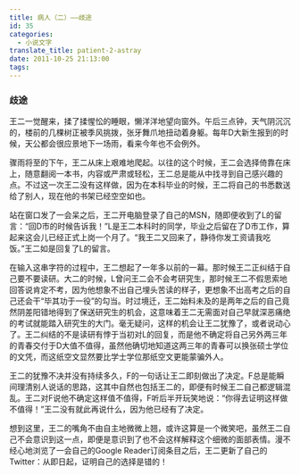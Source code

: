 ```yaml
---
title: 病人（二）——歧途
id: 35
categories:
  - 小说文字
translate_title: patient-2-astray
date: 2011-10-25 21:13:00
tags:
---
```


### 歧途

王二一觉醒来，揉了揉惺忪的睡眼，懒洋洋地望向窗外。午后三点钟，天气阴沉沉的，楼前的几棵树正被季风挑拨，张牙舞爪地扭动着身躯。每年D大新生报到的时候，天公都会很应景地下一场雨，看来今年也不会例外。

骤雨将至的下午，王二从床上艰难地爬起。以往的这个时候，王二会选择倚靠在床上，随意翻阅一本书，内容或严肃或轻松，王二总是能从中找寻到自己感兴趣的点。不过这一次王二没有这样做，因为在本科毕业的时候，王二将自己的书悉数送给了别人，现在他的书架已经空空如也。

站在窗口发了一会呆之后，王二开电脑登录了自己的MSN，随即便收到了L的留言：“回D市的时候告诉我！”L是王二本科时的同学，毕业之后留在了D市工作，算起来这会儿已经正式上岗一个月了。“我王二又回来了，静待你发工资请我吃饭。”王二如是回复了L的留言。

在输入这串字符的过程中，王二想起了一年多以前的一幕。那时候王二正纠结于自己要不要读研。大二的时候，L曾问王二会不会考研究生，那时候王二不假思索地回答说肯定不考，因为他想象不出自己埋头苦读的样子，更想象不出高考之后的自己还会干“毕其功于一役”的勾当。时过境迁，王二始料未及的是两年之后的自己竟然阴差阳错地得到了保送研究生的机会，这意味着王二无需面对自己早就深恶痛绝的考试就能踏入研究生的大门。毫无疑问，这样的机会让王二犹豫了，或者说动心了。王二纠结的不是读研有悖于当初对L的回复，而是他不确定将自己另外两三年的青春交付于D大值不值得，虽然他确切地知道这两三年的青春可以换张硕士学位的文凭，而这纸空文显然要比学士学位那纸空文更能蒙骗外人。

王二的犹豫不决并没有持续多久，F的一句话让王二即刻做出了决定。F总是能瞬间理清别人说话的思路，这其中自然也包括王二的，即便有时候王二自己都逻辑混乱。王二对F说他不确定这样值不值得，F听后半开玩笑地说：“你得去证明这样做不值得！”王二没有就此再说什么，因为他已经有了决定。

想到这里，王二的嘴角不由自主地微微上翘，或许这算是一个微笑吧，虽然王二自己不会意识到这一点，即便是意识到了也不会这样解释这个细微的面部表情。漫不经心地浏览了一会自己的Google Reader订阅条目之后，王二更新了自己的Twitter：从即日起，证明自己的选择是错的！